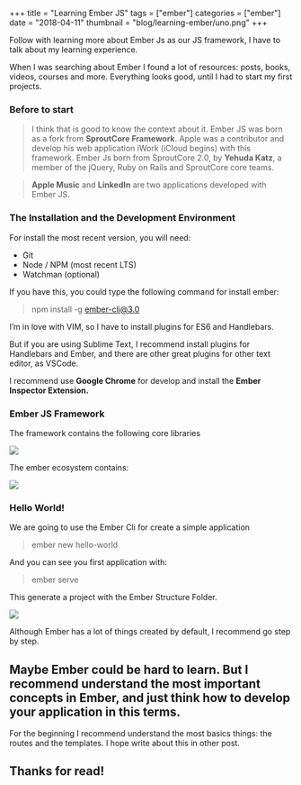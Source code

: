 +++
title = "Learning Ember JS"
tags = ["ember"]
categories = ["ember"]
date = "2018-04-11"
thumbnail = "blog/learning-ember/uno.png"
+++

Follow with learning more about Ember Js as our JS framework, I have to talk about my learning experience.

When I was searching about Ember I found a lot of resources: posts, books, videos, courses and more. Everything looks good, until I had to start my first projects.

### Before to start

> I think that is good to know the context about it. Ember JS was born as a fork from **SproutCore Framework**. Apple was a contributor and develop his web application iWork (iCloud begins) with this framework. Ember Js born from SproutCore 2.0, by **Yehuda Katz**, a member of the jQuery, Ruby on Rails and SproutCore core teams.

> **Apple Music** and **LinkedIn** are two applications developed with Ember JS.

### The Installation and the Development Environment

For install the most recent version, you will need:

- Git
- Node / NPM (most recent LTS)
- Watchman (optional)

If you have this, you could type the following command for install ember:

> npm install -g ember-cli@3.0

I’m in love with VIM, so I have to install plugins for ES6 and Handlebars.

But if you are using Sublime Text, I recommend install plugins for Handlebars and Ember, and there are other great plugins for other text editor, as VSCode.

I recommend use **Google Chrome** for develop and install the **Ember Inspector Extension.**

### Ember JS Framework

The framework contains the following core libraries

![](/blog/learning-ember/uno.png)

The ember ecosystem contains:

![](/blog/learning-ember/dos.png)

### Hello World!
We are going to use the Ember Cli for create a simple application

> ember new hello-world

And you can see you first application with:

> ember serve

This generate a project with the Ember Structure Folder.

![](/blog/learning-ember/tres.png)

Although Ember has a lot of things created by default, I recommend go step by step.

## Maybe Ember could be hard to learn. But I recommend understand the most important concepts in Ember, and just think how to develop your application in this terms.

For the beginning I recommend understand the most basics things: the routes and the templates. I hope write about this in other post.

## Thanks for read!

